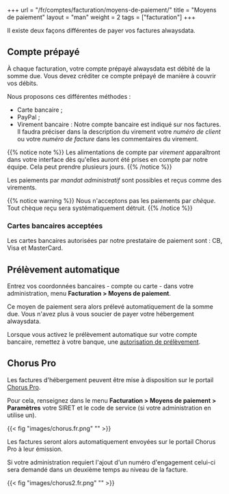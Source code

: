+++
url = "/fr/comptes/facturation/moyens-de-paiement/"
title = "Moyens de paiement"
layout = "man"
weight = 2
tags = ["facturation"]
+++

Il existe deux façons différentes de payer vos factures alwaysdata.

## Compte prépayé

À chaque facturation, votre compte prépayé alwaysdata est débité de la somme due. Vous devez créditer ce compte prépayé de manière à couvrir vos débits.

Nous proposons ces différentes méthodes :

- Carte bancaire ;
- PayPal ;
- Virement bancaire : Notre compte bancaire est indiqué sur nos factures. Il faudra préciser dans la description du virement votre _numéro de client_ ou votre _numéro de facture_ dans les commentaires du virement.

{{% notice note %}}
Les alimentations de compte par _virement_ apparaîtront dans votre interface dès qu'elles auront été prises en compte par notre équipe. Cela peut prendre plusieurs jours.
{{% /notice %}}

Les paiements par *mandat administratif* sont possibles et reçus comme des virements.

{{% notice warning %}}
Nous n'acceptons pas les paiements par *chèque*. Tout chèque reçu sera systématiquement détruit.
{{% /notice %}}

### Cartes bancaires acceptées

Les cartes bancaires autorisées par notre prestataire de paiement sont : CB, Visa et MasterCard.

## Prélèvement automatique

Entrez vos coordonnées bancaires - compte ou carte - dans votre administration, menu **Facturation > Moyens de paiement**.

Ce moyen de paiement sera alors prélevé automatiquement de la somme due. Vous n'avez plus à vous soucier de payer votre hébergement alwaysdata.

Lorsque vous activez le prélèvement automatique sur votre compte bancaire, remettez à votre banque, une [autorisation de prélèvement](http://static.alwaysdata.com/docs/Prelevement.png).

## Chorus Pro

Les factures d'hébergement peuvent être mise à disposition sur le portail [Chorus Pro](https://portail.chorus-pro.gouv.fr/).

Pour cela, renseignez dans le menu **Facturation > Moyens de paiement > Paramètres** votre SIRET et le code de service (si votre administration en utilise un).

{{< fig "images/chorus.fr.png" "" >}}

Les factures seront alors automatiquement envoyées sur le portail Chorus Pro à leur émission.

Si votre administration requiert l'ajout d'un numéro d'engagement celui-ci sera demandé dans un deuxième temps au niveau de la facture.

{{< fig "images/chorus2.fr.png" "" >}}
